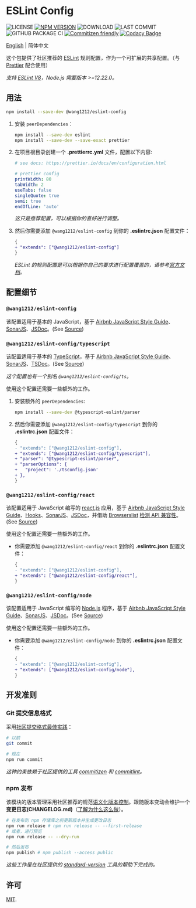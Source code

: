 # ESLint Config

<!-- ![MINZIPPED SIZE](https://badgen.net/bundlephobia/minzip/@wang1212/eslint-config) -->

![LICENSE](https://badgen.net/github/license/wang1212/eslint-config)
[![NPM VERSION](https://badgen.net/npm/v/@wang1212/eslint-config)](https://www.npmjs.com/package/@wang1212/eslint-config)
![DOWNLOAD](https://badgen.net/npm/dt/@wang1212/eslint-config)
![LAST COMMIT](https://badgen.net/github/last-commit/wang1212/eslint-config)
![GITHUB PACKAGE CI](https://img.shields.io/github/workflow/status/wang1212/eslint-config/Node.js%20Package?label=ci/package%20publish)
[![Commitizen friendly](https://img.shields.io/badge/commitizen-friendly-brightgreen.svg)](http://commitizen.github.io/cz-cli/)
[![Codacy Badge](https://app.codacy.com/project/badge/Grade/a9b9c06027ba47788617123cf84d3912)](https://www.codacy.com/gh/wang1212/eslint-config/dashboard?utm_source=github.com&utm_medium=referral&utm_content=wang1212/eslint-config&utm_campaign=Badge_Grade)

[English](./README.md) | 简体中文

这个包提供了社区推荐的 [ESLint](https://eslint.org/) 规则配置，作为一个可扩展的共享配置。（与 [Prettier](https://prettier.io/) 配合使用）

_支持 [ESLint V8](https://eslint.org/blog/2021/10/eslint-v8.0.0-released)，Node.js 需要版本 >=12.22.0。_

## 用法

```bash
npm install --save-dev @wang1212/eslint-config
```

1. 安装 `peerDependencies`：

   ```bash
   npm install --save-dev eslint
   npm install --save-dev --save-exact prettier
   ```

2. 在项目根目录创建一个 **.prettierrc.yml** 文件，配置以下内容:

   ```yaml
   # see docs: https://prettier.io/docs/en/configuration.html

   # prettier config
   printWidth: 80
   tabWidth: 2
   useTabs: false
   singleQuote: true
   semi: true
   endOfLine: 'auto'
   ```

   _这只是推荐配置，可以根据你的喜好进行调整。_

3. 然后你需要添加 `@wang1212/eslint-config` 到你的 **.eslintrc.json** 配置文件：

   ```diff
   {
   + "extends": ["@wang1212/eslint-config"]
   }
   ```

   _ESLint 的规则配置是可以根据你自己的要求进行配置覆盖的，请参考[官方文档](https://eslint.org/docs/user-guide/configuring/rules)。_

## 配置细节

### `@wang1212/eslint-config`

该配置适用于基本的 JavaScript，基于 [Airbnb JavaScript Style Guide](https://github.com/airbnb/javascript)、[SonarJS](https://github.com/SonarSource/eslint-plugin-sonarjs)、[JSDoc](https://jsdoc.app/)。(See [Source](./src/javascript.cjs))

### `@wang1212/eslint-config/typescript`

该配置适用于基本的 [TypeScript](https://www.typescriptlang.org/)，基于 [Airbnb JavaScript Style Guide](https://github.com/airbnb/javascript)、[SonarJS](https://github.com/SonarSource/eslint-plugin-sonarjs)、[TSDoc](https://tsdoc.org/)。(See [Source](./src/typescript.cjs))

_这个配置也有一个别名 `@wang1212/eslint-config/ts`。_

使用这个配置还需要一些额外的工作。

1. 安装额外的 `peerDependencies`:

   ```bash
   npm install --save-dev @typescript-eslint/parser
   ```

2. 然后你需要添加 `@wang1212/eslint-config/typescript` 到你的 **.eslintrc.json** 配置文件：

   ```diff
   {
   - "extends": ["@wang1212/eslint-config"],
   + "extends": ["@wang1212/eslint-config/typescript"],
   + "parser": "@typescript-eslint/parser",
   + "parserOptions": {
   +   "project": './tsconfig.json'
   + },
   }
   ```

### `@wang1212/eslint-config/react`

该配置适用于 JavaScript 编写的 [react.js](https://reactjs.org/) 应用，基于 [Airbnb JavaScript Style Guide](https://github.com/airbnb/javascript)、[Hooks](https://reactjs.org/docs/hooks-intro.html)、[SonarJS](https://github.com/SonarSource/eslint-plugin-sonarjs)、[JSDoc](https://jsdoc.app/)，并借助 [Browserslist](https://github.com/browserslist/browserslist) [检测 API 兼容性](https://github.com/amilajack/eslint-plugin-compat)。(See [Source](./src/react.cjs))

使用这个配置还需要一些额外的工作。

- 你需要添加 `@wang1212/eslint-config/react` 到你的 **.eslintrc.json** 配置文件：

  ```diff
  {
  - "extends": ["@wang1212/eslint-config"],
  + "extends": ["@wang1212/eslint-config/react"],
  }
  ```

### `@wang1212/eslint-config/node`

该配置适用于 JavaScript 编写的 [Node.js](https://nodejs.dev/) 程序，基于 [Airbnb JavaScript Style Guide](https://github.com/airbnb/javascript)、[SonarJS](https://github.com/SonarSource/eslint-plugin-sonarjs)、[JSDoc](https://jsdoc.app/)。(See [Source](./src/node.cjs))

使用这个配置还需要一些额外的工作。

- 你需要添加 `@wang1212/eslint-config/node` 到你的 **.eslintrc.json** 配置文件：

  ```diff
  {
  - "extends": ["@wang1212/eslint-config"],
  + "extends": ["@wang1212/eslint-config/node"],
  }
  ```

## 开发准则

### Git 提交信息格式

采用[社区提交格式最佳实践](https://www.conventionalcommits.org/)：

```bash
# 以前
git commit

# 现在
npm run commit
```

_这种约束依赖于社区提供的工具 [commitizen](http://commitizen.github.io/cz-cli/) 和 [commitlint](https://commitlint.js.org/)。_

### npm 发布

该模块的版本管理采用社区推荐的规范[语义化版本控制](https://semver.org/)。跟随版本变动会维护一个**变更日志(CHANGELOG.md)**（[了解为什么这么做](https://keepachangelog.com/)）。

```bash
# 在发布到 npm 存储库之前更新版本并生成更改日志
npm run release # npm run release -- --first-release
# 或者，进行预览
npm run release -- --dry-run

# 然后发布
npm publish # npm publish --access public
```

_这些工作是在社区提供的 [standard-version](https://github.com/conventional-changelog/standard-version) 工具的帮助下完成的。_

## 许可

[MIT](./LICENSE).
